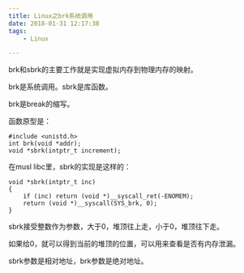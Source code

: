 ```yaml
---
title: Linux之brk系统调用
date: 2018-01-31 12:17:38
tags:
	- Linux

---
```




brk和sbrk的主要工作就是实现虚拟内存到物理内存的映射。

brk是系统调用。sbrk是库函数。

brk是break的缩写。



函数原型是：

```
#include <unistd.h>
int brk(void *addr);
void *sbrk(intptr_t increment);
```

在musl libc里，sbrk的实现是这样的：

```
void *sbrk(intptr_t inc)
{
	if (inc) return (void *)__syscall_ret(-ENOMEM);
	return (void *)__syscall(SYS_brk, 0);
}
```

sbrk接受整数作为参数，大于0，堆顶往上走，小于0，堆顶往下走。

如果给0，就可以得到当前的堆顶的位置，可以用来查看是否有内存泄漏。



sbrk参数是相对地址，brk参数是绝对地址。



